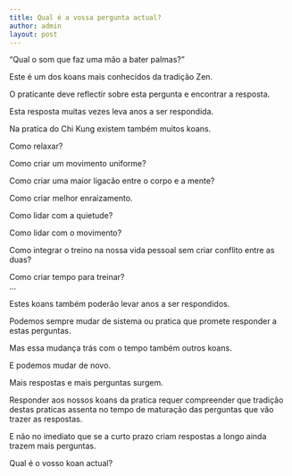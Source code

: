 ```yaml
---
title: Qual é a vossa pergunta actual?
author: admin
layout: post
---
```

&#8220;Qual o som que faz uma mão a bater palmas?&#8221;

Este é um dos koans mais conhecidos da tradição Zen.

O praticante deve reflectir sobre esta pergunta e encontrar a resposta.

Esta resposta muitas vezes leva anos a ser respondida.

Na pratica do Chi Kung existem também muitos koans.

Como relaxar?

Como criar um movimento uniforme?

Como criar uma maior ligacão entre o corpo e a mente?

Como criar melhor enraizamento.

Como lidar com a quietude?

Como lidar com o movimento?

Como integrar o treino na nossa vida pessoal sem criar conflito entre as duas?

Como criar tempo para treinar?  
&#8230;

Estes koans também poderão levar anos a ser respondidos.

Podemos sempre mudar de sistema ou pratica que promete responder a estas perguntas.

Mas essa mudança trás com o tempo também outros koans.

E podemos mudar de novo.

Mais respostas e mais perguntas surgem.

Responder aos nossos koans da pratica requer compreender que tradição destas praticas assenta no tempo de maturação das perguntas que vão trazer as respostas.

E não no imediato que se a curto prazo criam respostas a longo ainda trazem mais perguntas.

Qual é o vosso koan actual?
